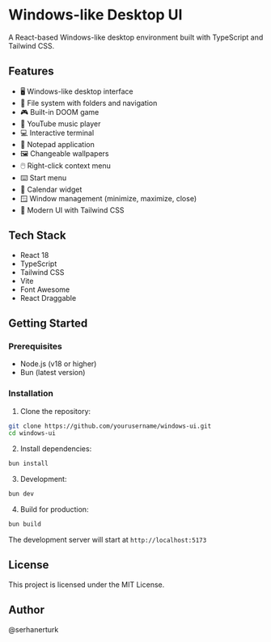 # Windows-like Desktop UI

A React-based Windows-like desktop environment built with TypeScript and Tailwind CSS.

## Features

- 🖥️ Windows-like desktop interface
- 📁 File system with folders and navigation
- 🎮 Built-in DOOM game
- 🎵 YouTube music player
- 💻 Interactive terminal
- 📝 Notepad application
- 🖼️ Changeable wallpapers
- 🖱️ Right-click context menu
- ⌨️ Start menu
- 📅 Calendar widget
- 🪟 Window management (minimize, maximize, close)
- 🎨 Modern UI with Tailwind CSS

## Tech Stack

- React 18
- TypeScript
- Tailwind CSS
- Vite
- Font Awesome
- React Draggable

## Getting Started

### Prerequisites

- Node.js (v18 or higher)
- Bun (latest version)

### Installation

1. Clone the repository:

```bash
git clone https://github.com/yourusername/windows-ui.git
cd windows-ui
```

2. Install dependencies:

```bash
bun install
```

3. Development:

```bash
bun dev
```

4. Build for production:

```bash
bun build
```

The development server will start at `http://localhost:5173`

## License

This project is licensed under the MIT License.

## Author

@serhanerturk
